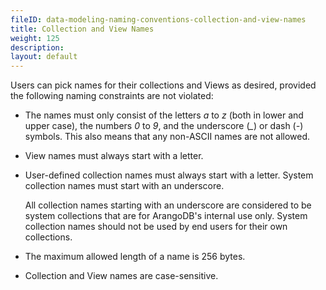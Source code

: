 ```yaml
---
fileID: data-modeling-naming-conventions-collection-and-view-names
title: Collection and View Names
weight: 125
description: 
layout: default
---
```

Users can pick names for their collections and Views as desired, provided the
following naming constraints are not violated:

- The names must only consist of the letters *a* to *z* (both in lower 
  and upper case), the numbers *0* to *9*, and the underscore (*_*) or dash (*-*)
  symbols. This also means that any non-ASCII names are not allowed.

- View names must always start with a letter.

- User-defined collection names must always start with a letter. System collection
  names must start with an underscore.

  All collection names starting with an underscore are considered to be system
  collections that are for ArangoDB's internal use only. System collection names
  should not be used by end users for their own collections.

- The maximum allowed length of a name is 256 bytes.

- Collection and View names are case-sensitive.
